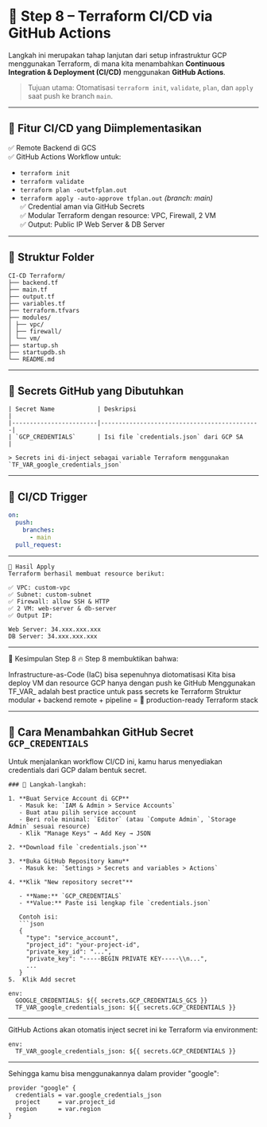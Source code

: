 # 🧱 Step 8 – Terraform CI/CD via GitHub Actions

Langkah ini merupakan tahap lanjutan dari setup infrastruktur GCP menggunakan Terraform, di mana kita menambahkan **Continuous Integration & Deployment (CI/CD)** menggunakan **GitHub Actions**.

> Tujuan utama: Otomatisasi `terraform init`, `validate`, `plan`, dan `apply` saat push ke branch `main`.

---

## 🚀 Fitur CI/CD yang Diimplementasikan

✅ Remote Backend di GCS  
✅ GitHub Actions Workflow untuk:
- `terraform init`
- `terraform validate`
- `terraform plan -out=tfplan.out`
- `terraform apply -auto-approve tfplan.out` *(branch: main)*  
✅ Credential aman via GitHub Secrets  
✅ Modular Terraform dengan resource: VPC, Firewall, 2 VM  
✅ Output: Public IP Web Server & DB Server

---

## 📂 Struktur Folder

```hcl
CI-CD Terraform/
├── backend.tf
├── main.tf
├── output.tf
├── variables.tf
├── terraform.tfvars
├── modules/
│ ├── vpc/
│ ├── firewall/
│ └── vm/
├── startup.sh
├── startupdb.sh
└── README.md
```


---

## 🔐 Secrets GitHub yang Dibutuhkan
```hcl
| Secret Name            | Deskripsi                                   |
|------------------------|---------------------------------------------|
| `GCP_CREDENTIALS`      | Isi file `credentials.json` dari GCP SA     |

> Secrets ini di-inject sebagai variable Terraform menggunakan `TF_VAR_google_credentials_json`
```
---

## 🔧 CI/CD Trigger

```yaml
on:
  push:
    branches:
      - main
  pull_request:
```
---
```hcl
🧪 Hasil Apply
Terraform berhasil membuat resource berikut:

✅ VPC: custom-vpc
✅ Subnet: custom-subnet
✅ Firewall: allow SSH & HTTP
✅ 2 VM: web-server & db-server
✅ Output IP:

Web Server: 34.xxx.xxx.xxx
DB Server: 34.xxx.xxx.xxx
```
---
📌 Kesimpulan Step 8
🔥 Step 8 membuktikan bahwa:

Infrastructure-as-Code (IaC) bisa sepenuhnya diotomatisasi
Kita bisa deploy VM dan resource GCP hanya dengan push ke GitHub
Menggunakan TF_VAR_ adalah best practice untuk pass secrets ke Terraform
Struktur modular + backend remote + pipeline = 🚀 production-ready Terraform stack

---

## 🔐 Cara Menambahkan GitHub Secret `GCP_CREDENTIALS`

Untuk menjalankan workflow CI/CD ini, kamu harus menyediakan credentials dari GCP dalam bentuk secret.
```hcl
### 🔽 Langkah-langkah:

1. **Buat Service Account di GCP**
   - Masuk ke: `IAM & Admin > Service Accounts`
   - Buat atau pilih service account
   - Beri role minimal: `Editor` (atau `Compute Admin`, `Storage Admin` sesuai resource)
   - Klik "Manage Keys" → Add Key → JSON

2. **Download file `credentials.json`**

3. **Buka GitHub Repository kamu**
   - Masuk ke: `Settings > Secrets and variables > Actions`

4. **Klik "New repository secret"**

   - **Name:** `GCP_CREDENTIALS`
   - **Value:** Paste isi lengkap file `credentials.json`

   Contoh isi:
   ```json
   {
     "type": "service_account",
     "project_id": "your-project-id",
     "private_key_id": "...",
     "private_key": "-----BEGIN PRIVATE KEY-----\\n...",
     ...
   }
5.  Klik Add secret
```

```hcl
env:
  GOOGLE_CREDENTIALS: ${{ secrets.GCP_CREDENTIALS_GCS }}
  TF_VAR_google_credentials_json: ${{ secrets.GCP_CREDENTIALS }}
```
---
GitHub Actions akan otomatis inject secret ini ke Terraform via environment:

```hcl
env:
  TF_VAR_google_credentials_json: ${{ secrets.GCP_CREDENTIALS }}
```
---
Sehingga kamu bisa menggunakannya dalam provider "google":
```hcl
provider "google" {
  credentials = var.google_credentials_json
  project     = var.project_id
  region      = var.region
}
```